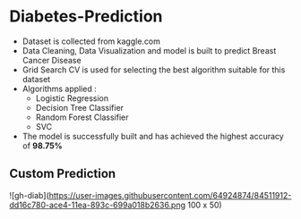 # Diabetes-Prediction

- Dataset is collected from kaggle.com
- Data Cleaning, Data Visualization and model is built to predict Breast Cancer Disease
- Grid Search CV is used for selecting the best algorithm suitable for this dataset
- Algorithms applied : 
     * Logistic Regression 
     * Decision Tree Classifier 
     * Random Forest Classifier 
     * SVC
- The model is successfully built and has achieved the highest accuracy of **98.75%**

## Custom Prediction
![gh-diab](https://user-images.githubusercontent.com/64924874/84511912-dd16c780-ace4-11ea-893c-699a018b2636.png 100 x 50)

